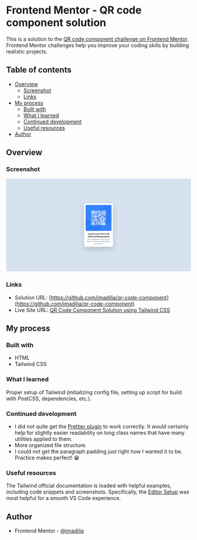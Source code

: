 # Frontend Mentor - QR code component solution

This is a solution to the [QR code component challenge on Frontend Mentor](https://www.frontendmentor.io/challenges/qr-code-component-iux_sIO_H). Frontend Mentor challenges help you improve your coding skills by building realistic projects.

## Table of contents

- [Overview](#overview)
  - [Screenshot](#screenshot)
  - [Links](#links)
- [My process](#my-process)
  - [Built with](#built-with)
  - [What I learned](#what-i-learned)
  - [Continued development](#continued-development)
  - [Useful resources](#useful-resources)
- [Author](#author)

## Overview

### Screenshot

![](./images/qr-code-component-screenshot.jpg)

### Links

- Solution URL: [https://github.com/jmadilia/qr-code-component](https://github.com/jmadilia/qr-code-component)
- Live Site URL: [QR Code Component Solution using Tailwind CSS](https://jmadilia.github.io/qr-code-component/)

## My process

### Built with

- HTML
- Tailwind CSS

### What I learned

Proper setup of Tailwind (initializing config file, setting up script for build with PostCSS, dependencies, etc.).

### Continued development

- I did not quite get the [Prettier plugin](https://tailwindcss.com/docs/editor-setup#automatic-class-sorting-with-prettier) to work correctly. It would certainly help for slightly easier readability on long class names that have many utilities applied to them.
- More organized file structure.
- I could not get the paragraph padding <i>just</i> right how I wanted it to be. Practice makes perfect! :grin:

### Useful resources

The Tailwind official documentation is loaded with helpful examples, including code snippets and screenshots. Specifically, the [Editor Setup](https://tailwindcss.com/docs/editor-setup) was most helpful for a smooth VS Code experience.

## Author

- Frontend Mentor - [@jmadilia](https://www.frontendmentor.io/profile/jmadilia)
